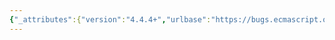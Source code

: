 ```yaml
---
{"_attributes":{"version":"4.4.4+","urlbase":"https://bugs.ecmascript.org/","maintainer":"dherman@mozilla.com"},"bug":{"bug_id":3153,"creation_ts":"2014-08-25 12:00:00 -0700","short_desc":"21.1.3.* String.prototype.* : HasProperty(_ , @@isRegExp) → ToBoolean(Get(_, @@isRegExp))","delta_ts":"2014-12-08 14:05:19 -0800","product":"Draft for 6th Edition","component":"technical issue","version":"Rev 27: August 24, 2014 Draft","rep_platform":"All","op_sys":"All","bug_status":"RESOLVED","resolution":"FIXED","priority":"Normal","bug_severity":"normal","everconfirmed":true,"reporter":{"uid":"claude.pache","name":"Claude Pache"},"assigned_to":{"uid":"allen","name":"Allen Wirfs-Brock"},"long_desc":[{"commentid":9983,"comment_count":0,"who":{"uid":"claude.pache","name":"Claude Pache"},"bug_when":"2014-08-25 12:00:31 -0700","thetext":"Leftover of Bug 3990. Some occurrence of HasProperty(_ , @@isRegExp) were forgotten to be changed into ToBoolean(Get(_, @@isRegExp)), in the following algorithms:\n\n* 21.1.3.11 String.prototype.match, step 4\n* 21.1.3.14 String.prototype.replace, step 4\n* 21.1.3.15 String.prototype.search, step 4\n* 21.1.3.17 String.prototype.split, step 3"},{"commentid":9984,"comment_count":1,"who":{"uid":"claude.pache","name":"Claude Pache"},"bug_when":"2014-08-25 12:04:28 -0700","thetext":"(In reply to Claude Pache from comment #0)\n> Leftover of Bug 3990.\nUh, Bug 3090."},{"commentid":9987,"comment_count":2,"who":{"uid":"allen","name":"Allen Wirfs-Brock"},"bug_when":"2014-08-25 13:25:35 -0700","thetext":"fixed in rev28 editor's draft"},{"commentid":10436,"comment_count":3,"who":{"uid":"allen","name":"Allen Wirfs-Brock"},"bug_when":"2014-10-14 15:17:53 -0700","thetext":"fixed in rev28"},{"commentid":10502,"comment_count":4,"who":{"uid":"claude.pache","name":"Claude Pache"},"bug_when":"2014-10-14 16:45:17 -0700","thetext":"Sadly, it appears to have not be fixed in rev 28."},{"commentid":10504,"comment_count":5,"who":{"uid":"claude.pache","name":"Claude Pache"},"bug_when":"2014-10-15 04:09:35 -0700","thetext":"(In reply to Claude Pache from comment #4)\n> Sadly, it appears to have not be[en] fixed in rev 28.\n\nJust to be very clear:\n* The test is ok in Sections 21.1.3.{6, 7, 18}\n* The test remains to be corrected in Sections 21.1.3.{11, 14, 15, 17}"},{"commentid":10962,"comment_count":6,"who":{"uid":"claude.pache","name":"Claude Pache"},"bug_when":"2014-12-08 14:05:19 -0800","thetext":"The Bug is obsolete, for @@isRegExp is now gone."}]}}
---
```

